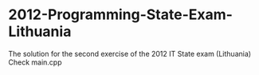 # 2012-Programming-State-Exam-Lithuania
The solution for the second exercise of the 2012 IT State exam (Lithuania)
Check main.cpp
